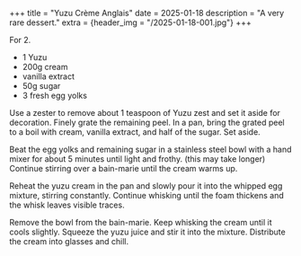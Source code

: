 +++
title = "Yuzu Crème Anglais"
date = 2025-01-18
description = "A very rare dessert."
extra = {header_img = "/2025-01-18-001.jpg"}
+++

For 2.

- 1 Yuzu 
- 200g cream
- vanilla extract
- 50g sugar
- 3 fresh egg yolks

Use a zester to remove about 1 teaspoon of Yuzu zest and set it aside for decoration. Finely grate the remaining peel. 
In a pan, bring the grated peel to a boil with cream, vanilla extract, and half of the sugar. Set aside.

Beat the egg yolks and remaining sugar in a stainless steel bowl with a hand mixer for about 5 minutes until light and frothy. (this may take longer) Continue stirring over a bain-marie until the cream warms up. 

Reheat the yuzu cream in the pan and slowly pour it into the whipped egg mixture, stirring constantly. Continue whisking until the foam thickens and the whisk leaves visible traces.

Remove the bowl from the bain-marie. Keep whisking the cream until it cools slightly. Squeeze the yuzu juice and stir it into the mixture. Distribute the cream into glasses and chill.


